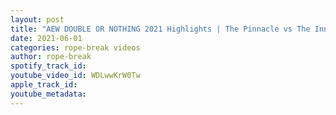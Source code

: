 ```yaml
---
layout: post
title: "AEW DOUBLE OR NOTHING 2021 Highlights | The Pinnacle vs The Inner Circle Stadium Stampede"
date: 2021-06-01
categories: rope-break videos
author: rope-break
spotify_track_id: 
youtube_video_id: WDLwwKrW0Tw
apple_track_id: 
youtube_metadata: 
---
```

